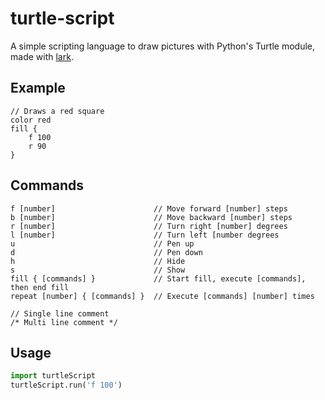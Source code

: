 # turtle-script
A simple scripting language to draw pictures with Python's Turtle module, made with [lark](https://github.com/lark-parser/lark).

## Example
```
// Draws a red square
color red
fill {
    f 100
    r 90
}
```
## Commands
```
f [number]                      // Move forward [number] steps
b [number]                      // Move backward [number] steps
r [number]                      // Turn right [number] degrees
l [number]                      // Turn left [number degrees
u                               // Pen up
d                               // Pen down
h                               // Hide
s                               // Show
fill { [commands] }             // Start fill, execute [commands], then end fill
repeat [number] { [commands] }  // Execute [commands] [number] times

// Single line comment
/* Multi line comment */
```
## Usage
```python
import turtleScript
turtleScript.run('f 100')
```
